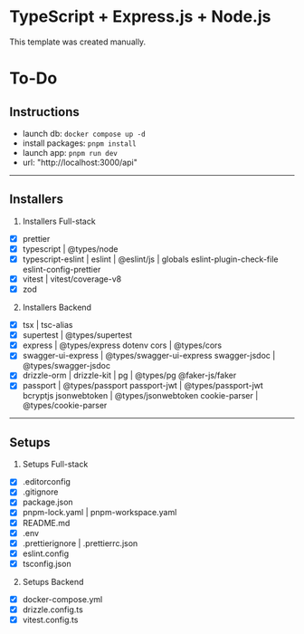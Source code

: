 # TypeScript + Express.js + Node.js

This template was created manually.

# To-Do

## Instructions

- launch db: `docker compose up -d`
- install packages: `pnpm install`
- launch app: `pnpm run dev`
- url: "http://localhost:3000/api"

---

## Installers

1. Installers Full-stack

- [x] prettier
- [x] typescript | @types/node
- [x] typescript-eslint | eslint | @eslint/js | globals
      eslint-plugin-check-file
      eslint-config-prettier
- [x] vitest | vitest/coverage-v8
- [x] zod

2. Installers Backend

- [x] tsx | tsc-alias
- [x] supertest | @types/supertest
- [x] express | @types/express
      dotenv
      cors | @types/cors
- [x] swagger-ui-express | @types/swagger-ui-express
      swagger-jsdoc | @types/swagger-jsdoc
- [x] drizzle-orm | drizzle-kit | pg | @types/pg
      @faker-js/faker
- [x] passport | @types/passport
      passport-jwt | @types/passport-jwt
      bcryptjs
      jsonwebtoken | @types/jsonwebtoken
      cookie-parser | @types/cookie-parser

---

## Setups

1. Setups Full-stack

- [x] .editorconfig
- [x] .gitignore
- [x] package.json
- [x] pnpm-lock.yaml | pnpm-workspace.yaml
- [x] README.md
- [x] .env
- [x] .prettierignore | .prettierrc.json
- [x] eslint.config
- [x] tsconfig.json

2. Setups Backend

- [x] docker-compose.yml
- [x] drizzle.config.ts
- [x] vitest.config.ts
